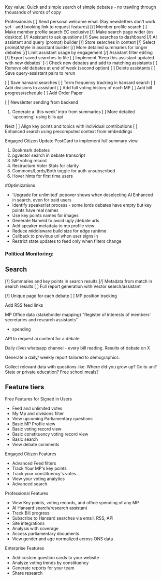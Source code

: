 Key value: Quick and simple search of simple debates - no trawling through thousands of words of copy

Professionals
[ ] Send personal welcome email (Say newsletters don't work yet - add booking link to request features)
[/] Member profile search 
[ ] Make member profile search EC exclusive
[/] Make search page wider (on desktop)
[/] Assistant to ask questions
[/] Save searches to dashboard
[/] AI assistant and query (prompt) builder
[/] Store searches in context
[/] Select prompt/style in assistant builder
[/] More detailed summaries for longer debates 
[/] Limit assistant usage by engagement
[/] Assistant filter editing
[/] Export saved searches to file
[ ] Implement 'Keep this assistant updated with new debates' 
      [-] Check new debates and add to matching assistants
      [ ] Remove old debates at end of week (second option)
[ ] Delete assistants
[ ] Save query-assistant pairs to rerun

[ ] Save hansard searches
[ ] Term frequency tracking in hansard search
[ ] Add divisions to assistant
[ ] Add full voting history of each MP
[ ] Add bill progress/schedule
[ ] Add Order Paper

[ ] Newsletter sending from backend
   1) Generate a 'this week' intro from summaries
[ ] More detailed 'upcoming' using bills api

Next
[ ] Align key points and topics with individual contributions
[ ] Enhanced search using precomputed context from embeddings

Engaged Citizen
Update PostCard to implement full summary view
1) Bookmark debates
2) pgvector search in debate transcript
3) MP voting record
4) Restructure Voter Stats for clarity
5) Commons/Lords/Both toggle for auth unsubscribed
6) Hover hints for first time users

#Optimizations
- 'Upgrade for unlimited' popover shows when deselecting AI Enhanced in search, even for paid users
- Identify speakerlist process - some lords debates have empty but key points have real names
- Use key points names for images
- Generate Nameid to avoid ugly /debate urls
- Add speaker metadata to mp profile view
- Reduce middleware build size for edge runtime
- Callback to previous url when user signs in
- Restrict state updates to feed only when filters change

### Political Monitoring:
## Search
[/] Summaries and key points in search results
[/] Metadata from match in search results
[ ] Full report generation with Vector search/assistant

[/] Unique page for each debate
[ ] MP position tracking

Add RSS feed links

MP Office data (stakeholder mapping)
"Register of interests of members' secretaries and research assistants"
+ spending

API to request ai content for a debate

Daily (live) whatsapp channel - every bill reading. Results of debate on X

Generate a daily/ weekly report tailored to demographics:

Collect relevant data with questions like:
Where did you grow up?
Go to uni?
State or private education?
Free school meals?


## Feature tiers
Free Features for Signed in Users
- Feed and unlimited votes
- My Mp and divisions filter
- View upcoming Parliamentary questions
- Basic MP Profile view
- Basic voting record view
- Basic constituency voting record view
- Basic search
- View debate comments

Engaged Citizen Features
- Advanced Feed filters
- Track Your MP's key points
- Track your constituency's votes
- View your voting analytics
- Advanced search

Professional Features
- View Key points, voting records, and office spending of any MP
- AI Hansard search/research assistant
- Track Bill progress
- Subscribe to Hansard searches via email, RSS, API
- Site integrations
- Analysis with coverage
- Access parliamentary documents
- View gender and age normalized across ONS data

Enterprise Features
- Add custom question cards to your website
- Analyze voting trends by constituency
- Generate reports for your team
- Share research